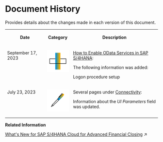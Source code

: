 <!-- loio5e2c27a01c0f45f394a81b3f97eaf66d -->

# Document History

Provides details about the changes made in each version of this document.




<table>
<tr>
<th valign="top">

Date



</th>
<th valign="top">

Category



</th>
<th valign="top">

Description



</th>
</tr>
<tr>
<td valign="top">

September 17, 2023



</td>
<td valign="top">

![Content added](images/Icon_Information_Added_Plus_85e6f2e.png)



</td>
<td valign="top">

[How to Enable OData Services in SAP S/4HANA](../Connectivity/how-to-enable-odata-services-in-sap-s-4hana-fb5fe06.md):

The following information was added:

Logon procedure setup



</td>
</tr>
<tr>
<td valign="top">

July 23, 2023



</td>
<td valign="top">

![Content changed](images/Icon_Content_Changed_Pen_efe7972.png)



</td>
<td valign="top">

Several pages under [Connectivity](../Connectivity/connectivity-200deae.md):

Information about the *UI Parameters* field was updated.



</td>
</tr>
</table>

**Related Information**  


[What&apos;s New for SAP S/4HANA Cloud for Advanced Financial Closing](https://help.sap.com/viewer/4cfbc69dfae645ff83d29380ec35750c/SHIP/en-US/54a5ce2b9dd84cf08b9e29760136e6d5.html "Overview of new and changed features of SAP S/4HANA Cloud for Advanced Financial Closing.") :arrow_upper_right:

